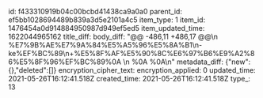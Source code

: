 id: f433310919b04c00bcbd41438ca9a0a0
parent_id: ef5bb1028694489b839a3d5e2101a4c5
item_type: 1
item_id: 1476454a0d914884950987d949ef5ed5
item_updated_time: 1622044965162
title_diff: 
body_diff: "@@ -486,11 +486,17 @@\\n %E7%9B%AE%E7%9A%84%E5%A5%96%E5%8A%B1\\n-ke%EF%BC%89\\n+%E5%8F%AF%E5%90%8C%E6%97%B6%E9%A2%86%E5%8F%96%EF%BC%89%0A  \\n %0A  %0A\\n"
metadata_diff: {"new":{},"deleted":[]}
encryption_cipher_text: 
encryption_applied: 0
updated_time: 2021-05-26T16:12:41.518Z
created_time: 2021-05-26T16:12:41.518Z
type_: 13